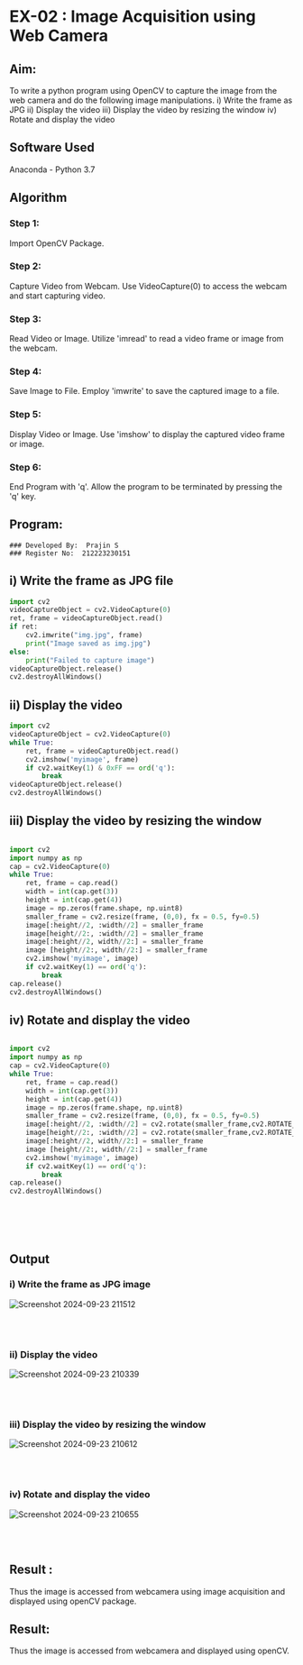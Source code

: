 # EX-02 : Image Acquisition using Web Camera
## Aim:
 
To write a python program using OpenCV to capture the image from the web camera and do the following image manipulations.
i) Write the frame as JPG 
ii) Display the video 
iii) Display the video by resizing the window
iv) Rotate and display the video

## Software Used
Anaconda - Python 3.7
## Algorithm
### Step 1:
Import OpenCV Package.
<br>

### Step 2:
Capture Video from Webcam. Use VideoCapture(0) to access the webcam and start capturing video.
<br>

### Step 3:
Read Video or Image. Utilize 'imread' to read a video frame or image from the webcam.
<br>

### Step 4:
Save Image to File. Employ 'imwrite' to save the captured image to a file.
<br>

### Step 5:
Display Video or Image. Use 'imshow' to display the captured video frame or image.
<br>

### Step 6:
End Program with 'q'. Allow the program to be terminated by pressing the 'q' key.
<br>

## Program:
```
### Developed By:  Prajin S
### Register No:  212223230151
```
## i) Write the frame as JPG file
``` Python
import cv2
videoCaptureObject = cv2.VideoCapture(0)
ret, frame = videoCaptureObject.read()
if ret:
    cv2.imwrite("img.jpg", frame)
    print("Image saved as img.jpg")
else:
    print("Failed to capture image")
videoCaptureObject.release()
cv2.destroyAllWindows()
```


## ii) Display the video
``` Python
import cv2
videoCaptureObject = cv2.VideoCapture(0)
while True:
    ret, frame = videoCaptureObject.read()
    cv2.imshow('myimage', frame)
    if cv2.waitKey(1) & 0xFF == ord('q'):
        break
videoCaptureObject.release()
cv2.destroyAllWindows()
```


## iii) Display the video by resizing the window
``` Python

import cv2
import numpy as np
cap = cv2.VideoCapture(0)
while True:
    ret, frame = cap.read() 
    width = int(cap.get(3))
    height = int(cap.get(4))
    image = np.zeros(frame.shape, np.uint8) 
    smaller_frame = cv2.resize(frame, (0,0), fx = 0.5, fy=0.5) 
    image[:height//2, :width//2] = smaller_frame
    image[height//2:, :width//2] = smaller_frame
    image[:height//2, width//2:] = smaller_frame 
    image [height//2:, width//2:] = smaller_frame
    cv2.imshow('myimage', image)
    if cv2.waitKey(1) == ord('q'):
        break
cap.release()
cv2.destroyAllWindows()
```


## iv) Rotate and display the video
``` Python

import cv2
import numpy as np
cap = cv2.VideoCapture(0)
while True:
    ret, frame = cap.read() 
    width = int(cap.get(3))
    height = int(cap.get(4))
    image = np.zeros(frame.shape, np.uint8) 
    smaller_frame = cv2.resize(frame, (0,0), fx = 0.5, fy=0.5) 
    image[:height//2, :width//2] = cv2.rotate(smaller_frame,cv2.ROTATE_180)
    image[height//2:, :width//2] = cv2.rotate(smaller_frame,cv2.ROTATE_180)
    image[:height//2, width//2:] = smaller_frame 
    image [height//2:, width//2:] = smaller_frame
    cv2.imshow('myimage', image)
    if cv2.waitKey(1) == ord('q'):
        break
cap.release()
cv2.destroyAllWindows()







```
## Output

### i) Write the frame as JPG image
![Screenshot 2024-09-23 211512](https://github.com/user-attachments/assets/2048bdb7-54ac-4dbd-9eb2-9e87df0d6657)

</br>
</br>


### ii) Display the video
![Screenshot 2024-09-23 210339](https://github.com/user-attachments/assets/76a8c8c4-52d6-4f2d-849e-b95f1fb4022d)

</br>
</br>


### iii) Display the video by resizing the window
![Screenshot 2024-09-23 210612](https://github.com/user-attachments/assets/cd16963f-f1f6-46d2-a47e-00ba3aac7627)

</br>
</br>



### iv) Rotate and display the video
![Screenshot 2024-09-23 210655](https://github.com/user-attachments/assets/cd94d5f6-d9b2-4ee0-aa83-053ccb344bf9)

</br>
</br>

## Result :
Thus the image is accessed from webcamera using image acquisition and displayed using openCV package.



## Result:
Thus the image is accessed from webcamera and displayed using openCV.
